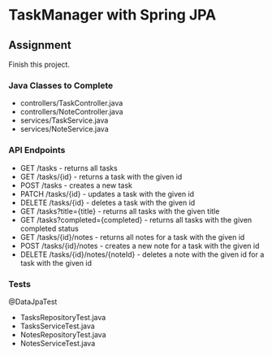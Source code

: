 # TaskManager with Spring JPA 


## Assignment 

Finish this project. 

### Java Classes to Complete 

- controllers/TaskController.java
- controllers/NoteController.java
- services/TaskService.java
- services/NoteService.java

### API Endpoints 

- GET /tasks - returns all tasks
- GET /tasks/{id} - returns a task with the given id
- POST /tasks - creates a new task
- PATCH /tasks/{id} - updates a task with the given id
- DELETE /tasks/{id} - deletes a task with the given id
- GET /tasks?title={title} - returns all tasks with the given title
- GET /tasks?completed={completed} - returns all tasks with the given completed status
- GET /tasks/{id}/notes - returns all notes for a task with the given id
- POST /tasks/{id}/notes - creates a new note for a task with the given id
- DELETE /tasks/{id}/notes/{noteId} - deletes a note with the given id for a task with the given id

### Tests

@DataJpaTest

- TasksRepositoryTest.java
- TasksServiceTest.java
- NotesRepositoryTest.java
- NotesServiceTest.java